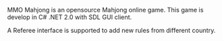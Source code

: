 MMO Mahjong is an opensource Mahjong online game.
This game is develop in C# .NET 2.0 with SDL GUI client.

A Referee interface is supported to add new rules from different country.